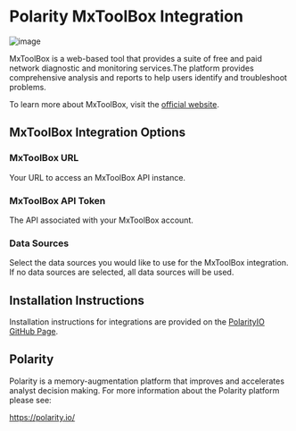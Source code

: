 # Polarity MxToolBox Integration

![image](https://img.shields.io/badge/status-beta-green.svg)

MxToolBox is a web-based tool that provides a suite of free and paid network diagnostic and monitoring services.The platform provides comprehensive analysis and reports to help users identify and troubleshoot problems.

To learn more about MxToolBox, visit the [official website](https://mxtoolbox.com/).

## MxToolBox Integration Options

### MxToolBox URL

Your URL to access an MxToolBox API instance.

### MxToolBox API Token

The API associated with your MxToolBox account.

### Data Sources

Select the data sources you would like to use for the MxToolBox integration.  If no data sources are selected, all data sources will be used.

## Installation Instructions

Installation instructions for integrations are provided on the [PolarityIO GitHub Page](https://polarityio.github.io/).

## Polarity

Polarity is a memory-augmentation platform that improves and accelerates analyst decision making. For more information about the Polarity platform please see:

https://polarity.io/
